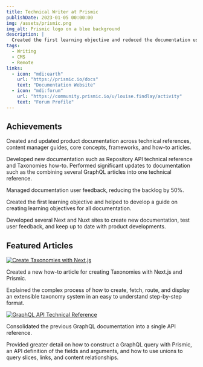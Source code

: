 ```yaml
---
title: Technical Writer at Prismic
publishDate: 2023-01-05 00:00:00
img: /assets/prismic.png
img_alt: Prismic logo on a blue background
description: |
  Created the first learning objective and reduced the documentation user feedback backlog by 50%.
tags:
  - Writing
  - CMS
  - Remote
links:
  - icon: "mdi:earth"
    url: "https://prismic.io/docs"
    text: "Documentation Website"
  - icon: "mdi:forum"
    url: "https://community.prismic.io/u/louise.findlay/activity"
    text: "Forum Profile"
---
```


## Achievements

Created and updated product documentation across technical references, content manager guides, core concepts, frameworks, and how-to articles.

Developed new documentation such as Repository API technical reference and Taxonomies how-to. Performed significant updates to documentation such as the combining several GraphQL articles into one technical reference.

Managed documentation user feedback, reducing the backlog by 50%.

Created the first learning objective and helped to develop a guide on creating learning objectives for all documentation.

Developed several Next and Nuxt sites to create new documentation, test user feedback, and keep up to date with product developments.

## Featured Articles

<a href="https://prismic.io/docs/taxonomies-nextjs" target="_blank">![Create Taxonomies with Next.js](/assets/taxonomies-prismic.jpg)</a>

Created a new how-to article for creating Taxonomies with Next.js and Prismic.

Explained the complex process of how to create, fetch, route, and display an extensible taxonomy system in an easy to understand step-by-step format.

<a href="https://prismic.io/docs/graphql-technical-reference" target="_blank">![GraphQL API Technical Reference](/assets/graphql-prismic.jpg)</a>

Consolidated the previous GraphQL documentation into a single API reference.

Provided greater detail on how to construct a GraphQL query with Prismic, an API definition of the fields and arguments, and how to use unions to query slices, links, and content relationships.